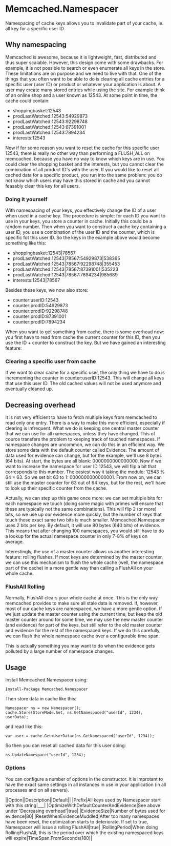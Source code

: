 # Memcached.Namespacer
Namespacing of cache keys allows you to invalidate part of your cache, ie. all key for a specific user ID.

## Why namespacing

Memcached is awesome, because it is lightweight, fast, distributed and thus super scalable. However, this design come with some 
drawbacks. For example, it is not possible to search or even enumerate all keys in the store. These limitations are on purpose
and we need to live with that. One of the things that you often want to be able to do is clearing all cache entries for a specific
user (user ID) or product or whatever your application is about. A user may create many stored entries while using the site. For 
example think of an online shop and a user known as 12543. At some point in time, the cache could contain:

 - shoppingbasket:12543
 - prodLastWatched:12543:54929873
 - prodLastWatched:12543:92298748
 - prodLastWatched:12543:87391001
 - prodLastWatched:12543:7894234
 - interests:12543
 
 Now if for some reason you want to reset the cache for this specific user 12543, there is really no other way than performing a 
 FLUSH_ALL on memcached, because you have no way to know which keys are in use. You could clear the shopping basket and the 
 interests, but you cannot clear the combination of all product ID's with the user. If you would like to reset all cached data 
 for a specific product, you run into the same problem: you do not know which users may have this stored in cache and you cannot 
 feasably clear this key for all users.

### Doing it yourself

 With namespacing of your keys, you effectively change the ID of a user when used in a cache key. The procedure is simple: for each 
 ID you want to use in your keys, you store a counter in cache. Initially this could be a random number. Then when you want to 
 construct a cache key containing a user ID, you use a combination of the user ID and the counter, which is specific fot 
 this user ID. So the keys in the example above would become something like this:
 
 - shoppingbasket:12543|78567
 - prodLastWatched:12543|78567:54929873|538365
 - prodLastWatched:12543|78567:92298748|355453
 - prodLastWatched:12543|78567:87391001|535223
 - prodLastWatched:12543|78567:7894234|985689
 - interests:12543|78567

Besides these keys, we now also store:

 - counter:userID:12543
 - counter:prodID:54929873
 - counter:prodID:92298748
 - counter:prodID:87391001
 - counter:prodID:7894234

When you want to get something from cache, there is some overhead now: you first have to read from cache the current counter for
this ID, then you use the ID + counter to construct the key. But we have gained an interesting feature:

### Clearing a specific user from cache
If we want to clear cache for a specific user, the only thing we have to do is incrementing the counter in counter:userID:12543. 
This will change all keys that use this user ID. The old cached values will not be used anymore and eventually cleaned up.

## Decreasing overhead

It is not very efficient to have to fetch multiple keys from memcached to read only one entry. There is a way to make this more efficient, especially if clearing is infrequent. What we do is keeping one central master counter that we can use for all namespaces, unless they have changed. This of cource transfers the problem to keeping track of touched namespaces. If namespace changes are uncommon, we can do this in an efficient way. We store some data with the default counter called Evidence. The amount of data used for evidence can change, but for the example, we'll use 8 bytes (64 bits). At start, the bytes are all blank: 0000000000000000. Now if we want to increase the namespace for user ID 12543, we will flip a bit that corresponds to this number. The easiest way it taking the modulo: 12543 % 64 = 63. So we set bit 63 to 1: 0000000000000001. From now on, we can still use the master counter for 63 out of 64 keys, but for the rest, we'll have to look up their specific counter from the cache. 

Actually, we can step up this game once more: we can set multiple bits for each namespace we touch (doing some magic with primes will ensure that these are typically not the same combinations). This will flip 2 (or more) bits, so we use up our evidence more quickly, but the number of keys that touch those exact same two bits is much smaller. Memcached.Namespacer uses 2 bits per key. By default, it will use 80 bytes (640 bits) of evidence. This means that after changing 100 namespaces, you would still have to do a lookup for the actual namespace counter in only 7-8% of keys on average.

Interestingly, the use of a master counter allows us another interesting feature: rolling flushes. If most keys are determined by the master counter, we can use this mechanism to flush the whole cache (well, the namespace part of the cache) in a more gentle way than calling a FlushAll on your whole cache. 

### FlushAll Rolling
Normally, FlushAll clears your whole cache at once. This is the only way memcached provides to make sure all stale data is removed. If, however, most of our cache keys are namespaced, we have a more gentle option. If we just update the master counter using the current time, but keep the old master counter around for some time, we may use the new master counter (and evidence) for part of the keys, but still refer to the old master counter and evidence for the rest of the namespaced keys. If we do this carefully, we can flush the whole namespace cache over a configurable time span. 

This is actually something you may want to do when the evidence gets polluted by a large number of namespace changes. 

## Usage

Install Memcached.Namespacer using:

    Install-Package Memcached.Namespacer
	
Then store data in cache like this:

    Namespacer ns = new Namespacer();
    cache.Store(StoreMode.Set, ns.GetNamespaced("userId", 1234), userData);

and read like this:

    var user = cache.Get<UserData>(ns.GetNamespaced("userId", 1234));

So then you can reset all cached data for this user doing:

    ns.UpdateNamespace("userId", 1234);

### Options

You can configure a number of options in the constructor. It is improtant to have the exact same settings in all instances in use in your application (in all processes and on all servers).

||Option||Description||Default||
|Prefix|All keys used by Namespacer start with this string|___|
|OptimizeWithDefaultCounterAndEvidence|See above under 'Decreasing overhead'|true|
|EvidenceSize|Number of bytes used for evidence|80|
|ResetWhenEvidenceMuddled|After too many namespaces have been reset, the optimization starts to deteriorate. If set to true, Namespacer will issue a rolling FlushAll|true|
|RollingPeriod|When doing RollingFlushAll, this is the period over which the existing namespaced keys will expire|TimeSpan.FromSeconds(180)|

